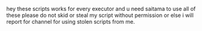 hey these scripts works for every executor and u need saitama to use all of these
please do not skid or steal my script without permission or else i will report for channel for using stolen scripts from me.
